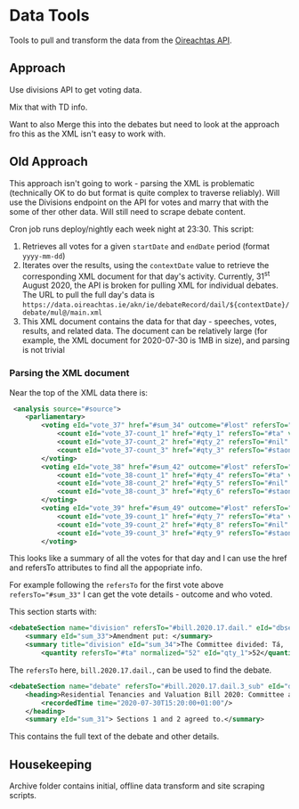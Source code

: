 # Data Tools
Tools to pull and transform the data from the [Oireachtas API](https://api.oireachtas.ie/).

## Approach

Use divisions API to get voting data.

Mix that with TD info.

Want to also Merge this into the debates but need to look at the approach fro this as the XML isn't easy to work with.

## Old Approach

This approach isn't going to work - parsing the XML is problematic (technically OK to do but format is quite complex to traverse reliably). Will use the Divisions endpoint on the API for votes and marry that with the some of ther other data. Will still need to scrape debate content.

Cron job runs deploy/nightly each week night at 23:30. This script:

1. Retrieves all votes for a given `startDate` and `endDate` period (format `yyyy-mm-dd`)
2. Iterates over the results, using the `contextDate` value to retrieve the corresponding XML document for that day's activity. Currently, 31<sup>st</sup> August 2020, the API is broken for pulling XML for individual debates. The URL to pull the full day's data is `https://data.oireachtas.ie/akn/ie/debateRecord/dail/${contextDate}/debate/mul@/main.xml`
3. This XML document contains the data for that day - speeches, votes, results, and related data. The document can be relatively large (for example, the XML document for 2020-07-30 is 1MB in size), and parsing is not trivial

### Parsing the XML document
Near the top of the XML data there is:

```xml
 <analysis source="#source">
    <parliamentary>
        <voting eId="vote_37" href="#sum_34" outcome="#lost" refersTo="#sum_33">
            <count eId="vote_37-count_1" href="#qty_1" refersTo="#ta" value="52"/>
            <count eId="vote_37-count_2" href="#qty_2" refersTo="#nil" value="67"/>
            <count eId="vote_37-count_3" href="#qty_3" refersTo="#staon" value="0"/>
        </voting>
        <voting eId="vote_38" href="#sum_42" outcome="#lost" refersTo="#sum_41">
            <count eId="vote_38-count_1" href="#qty_4" refersTo="#ta" value="57"/>
            <count eId="vote_38-count_2" href="#qty_5" refersTo="#nil" value="72"/>
            <count eId="vote_38-count_3" href="#qty_6" refersTo="#staon" value="0"/>
        </voting>
        <voting eId="vote_39" href="#sum_49" outcome="#lost" refersTo="#sum_48">
            <count eId="vote_39-count_1" href="#qty_7" refersTo="#ta" value="58"/>
            <count eId="vote_39-count_2" href="#qty_8" refersTo="#nil" value="77"/>
            <count eId="vote_39-count_3" href="#qty_9" refersTo="#staon" value="0"/>
        </voting>
```

This looks like a summary of all the votes for that day and I can use the href and refersTo attributes to find all the appopriate info.

For example following the `refersTo` for the first vote above `refersTo="#sum_33"` I can get the vote details - outcome and who voted.

This section starts with:

```xml
<debateSection name="division" refersTo="#bill.2020.17.dail." eId="dbsect_24">
	<summary eId="sum_33">Amendment put: </summary>
	<summary title="division" eId="sum_34">The Committee divided: Tá, 
	    <quantity refersTo="#ta" normalized="52" eId="qty_1">52</quanti
```

The `refersTo` here, `bill.2020.17.dail.`, can be used to find the debate.

```xml
<debateSection name="debate" refersTo="#bill.2020.17.dail.3_sub" eId="dbsect_23">
    <heading>Residential Tenancies and Valuation Bill 2020: Committee and Remaining Stages
        <recordedTime time="2020-07-30T15:20:00+01:00"/>
    </heading>
    <summary eId="sum_31"> Sections 1 and 2 agreed to.</summary>
```

This contains the full text of the debate and other details.

## Housekeeping

Archive folder contains initial, offline data transform and site scraping scripts.
